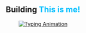 <h2 align="center">
  Building <span style="color: #00BFFF;">This is me!</span>
</h2>

<p align="center">
  <a href="https://github.com/mohit-vashisth">
    <img src="https://readme-typing-svg.herokuapp.com?font=Fira+Code&size=24&duration=2000&pause=1000&color=00BFFF&background=FFFFFF00&center=true&vCenter=true&width=600&lines=Hi+there+👋;I'm+Mohit+Narayan+Vashisth;An+AI+%26+ML+Enthusiast;Passionate+About+Building+Innovative+Projects;Exploring+Data+Science+and+AI+Technologies;Always+Learning+%26+Growing" alt="Typing Animation">
  </a>
</p>

